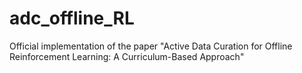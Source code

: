 # adc_offline_RL
Official implementation of the paper "Active Data Curation for Offline Reinforcement Learning: A  Curriculum-Based Approach" 
